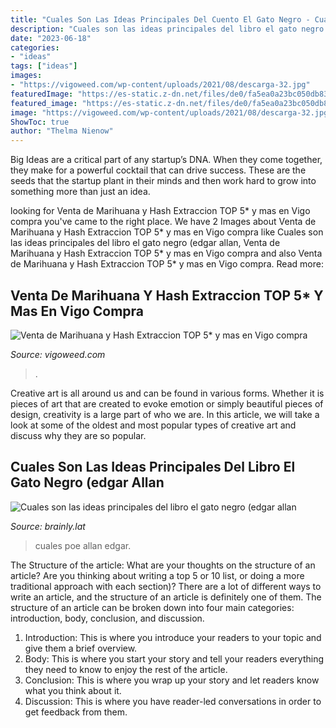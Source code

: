 ```yaml
---
title: "Cuales Son Las Ideas Principales Del Cuento El Gato Negro - Cuales Son Las Ideas Principales Del Libro El Gato Negro (edgar Allan"
description: "Cuales son las ideas principales del libro el gato negro (edgar allan"
date: "2023-06-18"
categories:
- "ideas"
tags: ["ideas"]
images:
- "https://vigoweed.com/wp-content/uploads/2021/08/descarga-32.jpg"
featuredImage: "https://es-static.z-dn.net/files/de0/fa5ea0a23bc050db83bf019cf9f184e2.jpg"
featured_image: "https://es-static.z-dn.net/files/de0/fa5ea0a23bc050db83bf019cf9f184e2.jpg"
image: "https://vigoweed.com/wp-content/uploads/2021/08/descarga-32.jpg"
ShowToc: true
author: "Thelma Nienow"
---
```



Big Ideas are a critical part of any startup’s DNA. When they come together, they make for a powerful cocktail that can drive success. These are the seeds that the startup plant in their minds and then work hard to grow into something more than just an idea. 

	

		
looking for Venta de Marihuana y Hash Extraccion TOP 5* y mas en Vigo compra you've came to the right place. We have 2 Images about Venta de Marihuana y Hash Extraccion TOP 5* y mas en Vigo compra like Cuales son las ideas principales del libro el gato negro (edgar allan, Venta de Marihuana y Hash Extraccion TOP 5* y mas en Vigo compra and also Venta de Marihuana y Hash Extraccion TOP 5* y mas en Vigo compra. Read more:
		
    
## Venta De Marihuana Y Hash Extraccion TOP 5* Y Mas En Vigo Compra

<img loading=lazy src="https://vigoweed.com/wp-content/uploads/2021/08/descarga-32.jpg" onerror="this.onerror=null;this.src='https://tse2.mm.bing.net/th?id=OIP.ENJZIaapZMIR45ZYs3lEmQAAAA&amp;pid=15.1';" alt="Venta de Marihuana y Hash Extraccion TOP 5* y mas en Vigo compra">

_Source: vigoweed.com_

>. 

	

Creative art is all around us and can be found in various forms. Whether it is pieces of art that are created to evoke emotion or simply beautiful pieces of design, creativity is a large part of who we are. In this article, we will take a look at some of the oldest and most popular types of creative art and discuss why they are so popular.

    
## Cuales Son Las Ideas Principales Del Libro El Gato Negro (edgar Allan

<img loading=lazy src="https://es-static.z-dn.net/files/de0/fa5ea0a23bc050db83bf019cf9f184e2.jpg" onerror="this.onerror=null;this.src='https://tse4.mm.bing.net/th?id=OIP.kLZ0GAjy-_psyZFMwPkOYgAAAA&amp;pid=15.1';" alt="Cuales son las ideas principales del libro el gato negro (edgar allan">

_Source: brainly.lat_

>cuales poe allan edgar. 

	

The Structure of the article: What are your thoughts on the structure of an article? Are you thinking about writing a top 5 or 10 list, or doing a more traditional approach with each section)?
There are a lot of different ways to write an article, and the structure of an article is definitely one of them. The structure of an article can be broken down into four main categories: introduction, body, conclusion, and discussion. 
1) Introduction: This is where you introduce your readers to your topic and give them a brief overview. 
2) Body: This is where you start your story and tell your readers everything they need to know to enjoy the rest of the article.
3) Conclusion: This is where you wrap up your story and let readers know what you think about it. 
4) Discussion: This is where you have reader-led conversations in order to get feedback from them.

